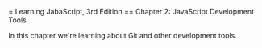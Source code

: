 = Learning JabaScript, 3rd Edition
== Chapter 2: JavaScript Development Tools

In this chapter we're learning about Git and other
development tools.
